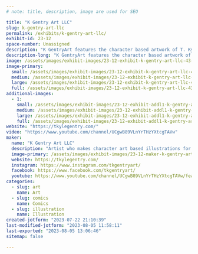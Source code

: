 ```yaml
---
# note: title, description, image are used for SEO

title: "K Gentry Art LLC"
slug: k-gentry-art-llc
permalink: /exhibits/k-gentry-art-llc/
exhibit-id: 23-12
space-number: Unassigned
description: "K GentryArt features the character based artwork of T. Kyle Gentry. "
description-long: "K GentryArt features the character based artwork of T. Kyle Gentry.  Kyle creates character based illustration and designs for sale as prints, books, and canvases.  He also creates for the animation and publishing industry.  Some of the work he has done is for Disney/ Marvel in children's books tied into the Spidey and His Amazing Friends children's animated show as well as Alice's Wonderland Bakery."
image: /assets/images/exhibit-images/23-12-exhibit-k-gentry-art-llc-43-subwashmontyfinal-web-4626-large.jpg
image-primary: 
  small: /assets/images/exhibit-images/23-12-exhibit-k-gentry-art-llc-43-subwashmontyfinal-web-4626-small.jpg
  medium: /assets/images/exhibit-images/23-12-exhibit-k-gentry-art-llc-43-subwashmontyfinal-web-4626-medium.jpg
  large: /assets/images/exhibit-images/23-12-exhibit-k-gentry-art-llc-43-subwashmontyfinal-web-4626-large.jpg
  full: /assets/images/exhibit-images/23-12-exhibit-k-gentry-art-llc-43-subwashmontyfinal-web-4626-full.jpg
additional-images: 
  - 1:
    small: /assets/images/exhibit-images/23-12-exhibit-addl1-k-gentry-art-llc-aa4-heckles-final-5x7-true-web-small.jpg
    medium: /assets/images/exhibit-images/23-12-exhibit-addl1-k-gentry-art-llc-aa4-heckles-final-5x7-true-web-medium.jpg
    large: /assets/images/exhibit-images/23-12-exhibit-addl1-k-gentry-art-llc-aa4-heckles-final-5x7-true-web-large.jpg
    full: /assets/images/exhibit-images/23-12-exhibit-addl1-k-gentry-art-llc-aa4-heckles-final-5x7-true-web-full.jpg
website: "https://tkylegentry.com/"
video: "https://www.youtube.com/channel/UCgwB89VLnYrTHzYXtcgTAVw"
maker: 
  name: "K Gentry Art LLC"
  description: "Artist who makes character art based illustrations for sale as prints, books, and canvases. "
  image-primary: /assets/images/exhibit-images/23-12-maker-k-gentry-art-llc-subwashmontyfinal-web-medium.jpg
  website: https://tkylegentry.com/
  instagram: https://www.instagram.com/tkgentryart/
  facebook: https://www.facebook.com/tkgentryart/
  youtube: https://www.youtube.com/channel/UCgwB89VLnYrTHzYXtcgTAVw/featured
categories: 
  - slug: art
    name: Art
  - slug: comics
    name: Comics
  - slug: illustration
    name: Illustration
created-jotform: "2023-07-22 21:10:39"
last-modified-jotform: "2023-08-05 11:58:11"
last-exported: "2023-08-05 13:06:46"
sitemap: false

---
```

